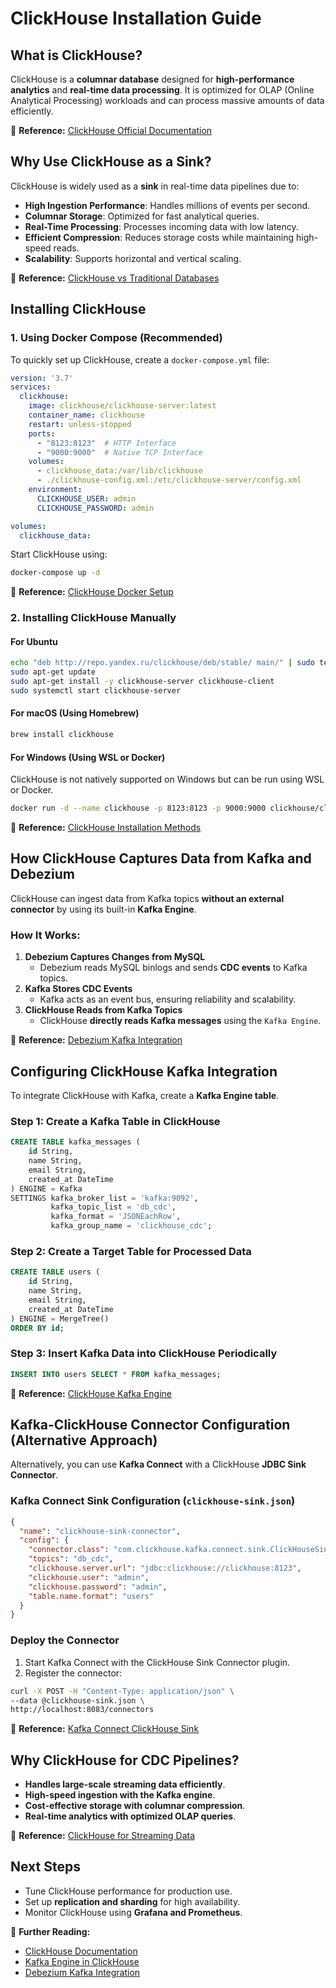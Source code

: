 # ClickHouse Installation Guide

## What is ClickHouse?
ClickHouse is a **columnar database** designed for **high-performance analytics** and **real-time data processing**. It is optimized for OLAP (Online Analytical Processing) workloads and can process massive amounts of data efficiently.

📖 **Reference:** [ClickHouse Official Documentation](https://clickhouse.com/docs/en/)

## Why Use ClickHouse as a Sink?
ClickHouse is widely used as a **sink** in real-time data pipelines due to:
- **High Ingestion Performance**: Handles millions of events per second.
- **Columnar Storage**: Optimized for fast analytical queries.
- **Real-Time Processing**: Processes incoming data with low latency.
- **Efficient Compression**: Reduces storage costs while maintaining high-speed reads.
- **Scalability**: Supports horizontal and vertical scaling.

📖 **Reference:** [ClickHouse vs Traditional Databases](https://clickhouse.com/blog/why-clickhouse-is-so-fast)

## Installing ClickHouse

### 1. Using Docker Compose (Recommended)
To quickly set up ClickHouse, create a `docker-compose.yml` file:

```yaml
version: '3.7'
services:
  clickhouse:
    image: clickhouse/clickhouse-server:latest
    container_name: clickhouse
    restart: unless-stopped
    ports:
      - "8123:8123"  # HTTP Interface
      - "9000:9000"  # Native TCP Interface
    volumes:
      - clickhouse_data:/var/lib/clickhouse
      - ./clickhouse-config.xml:/etc/clickhouse-server/config.xml
    environment:
      CLICKHOUSE_USER: admin
      CLICKHOUSE_PASSWORD: admin

volumes:
  clickhouse_data:
```

Start ClickHouse using:
```sh
docker-compose up -d
```

📖 **Reference:** [ClickHouse Docker Setup](https://hub.docker.com/r/clickhouse/clickhouse-server)

### 2. Installing ClickHouse Manually
#### **For Ubuntu**
```sh
echo "deb http://repo.yandex.ru/clickhouse/deb/stable/ main/" | sudo tee /etc/apt/sources.list.d/clickhouse.list
sudo apt-get update
sudo apt-get install -y clickhouse-server clickhouse-client
sudo systemctl start clickhouse-server
```

#### **For macOS (Using Homebrew)**
```sh
brew install clickhouse
```

#### **For Windows (Using WSL or Docker)**
ClickHouse is not natively supported on Windows but can be run using WSL or Docker.
```sh
docker run -d --name clickhouse -p 8123:8123 -p 9000:9000 clickhouse/clickhouse-server
```

📖 **Reference:** [ClickHouse Installation Methods](https://clickhouse.com/docs/en/getting-started/install/)

## How ClickHouse Captures Data from Kafka and Debezium
ClickHouse can ingest data from Kafka topics **without an external connector** by using its built-in **Kafka Engine**.

### **How It Works:**
1. **Debezium Captures Changes from MySQL**
   - Debezium reads MySQL binlogs and sends **CDC events** to Kafka topics.
2. **Kafka Stores CDC Events**
   - Kafka acts as an event bus, ensuring reliability and scalability.
3. **ClickHouse Reads from Kafka Topics**
   - ClickHouse **directly reads Kafka messages** using the `Kafka Engine`.

📖 **Reference:** [Debezium Kafka Integration](https://debezium.io/documentation/reference/3.1/tutorial.html)

## Configuring ClickHouse Kafka Integration
To integrate ClickHouse with Kafka, create a **Kafka Engine table**.

### **Step 1: Create a Kafka Table in ClickHouse**
```sql
CREATE TABLE kafka_messages (
    id String,
    name String,
    email String,
    created_at DateTime
) ENGINE = Kafka
SETTINGS kafka_broker_list = 'kafka:9092',
         kafka_topic_list = 'db_cdc',
         kafka_format = 'JSONEachRow',
         kafka_group_name = 'clickhouse_cdc';
```

### **Step 2: Create a Target Table for Processed Data**
```sql
CREATE TABLE users (
    id String,
    name String,
    email String,
    created_at DateTime
) ENGINE = MergeTree()
ORDER BY id;
```

### **Step 3: Insert Kafka Data into ClickHouse Periodically**
```sql
INSERT INTO users SELECT * FROM kafka_messages;
```

📖 **Reference:** [ClickHouse Kafka Engine](https://clickhouse.com/docs/en/engines/table-engines/integrations/kafka)

## Kafka-ClickHouse Connector Configuration (Alternative Approach)
Alternatively, you can use **Kafka Connect** with a ClickHouse **JDBC Sink Connector**.

### **Kafka Connect Sink Configuration (`clickhouse-sink.json`)**
```json
{
  "name": "clickhouse-sink-connector",
  "config": {
    "connector.class": "com.clickhouse.kafka.connect.sink.ClickHouseSinkConnector",
    "topics": "db_cdc",
    "clickhouse.server.url": "jdbc:clickhouse://clickhouse:8123",
    "clickhouse.user": "admin",
    "clickhouse.password": "admin",
    "table.name.format": "users"
  }
}
```

### **Deploy the Connector**
1. Start Kafka Connect with the ClickHouse Sink Connector plugin.
2. Register the connector:
```sh
curl -X POST -H "Content-Type: application/json" \
--data @clickhouse-sink.json \
http://localhost:8083/connectors
```

📖 **Reference:** [Kafka Connect ClickHouse Sink](https://github.com/ClickHouse/clickhouse-kafka-connect)

## Why ClickHouse for CDC Pipelines?
- **Handles large-scale streaming data efficiently**.
- **High-speed ingestion with the Kafka engine**.
- **Cost-effective storage with columnar compression**.
- **Real-time analytics with optimized OLAP queries**.

📖 **Reference:** [ClickHouse for Streaming Data](https://clickhouse.com/blog/clickhouse-and-streaming-data)

## Next Steps
- Tune ClickHouse performance for production use.
- Set up **replication and sharding** for high availability.
- Monitor ClickHouse using **Grafana and Prometheus**.

📖 **Further Reading:**
- [ClickHouse Documentation](https://clickhouse.com/docs/en/)
- [Kafka Engine in ClickHouse](https://clickhouse.com/docs/en/engines/table-engines/integrations/kafka)
- [Debezium Kafka Integration](https://debezium.io/documentation/reference/3.1/tutorial.html)

